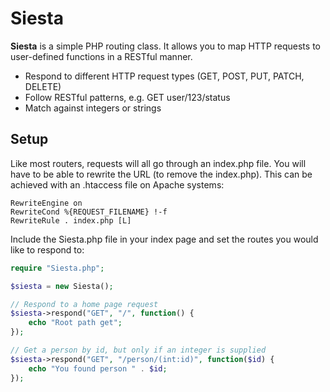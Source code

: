 # Siesta

**Siesta** is a simple PHP routing class. It allows you to map HTTP requests to user-defined functions in a RESTful manner.

* Respond to different HTTP request types (GET, POST, PUT, PATCH, DELETE)
* Follow RESTful patterns, e.g. GET user/123/status
* Match against integers or strings

## Setup

Like most routers, requests will all go through an index.php file. You will have to be able to rewrite the URL (to remove the index.php). This can be achieved with an .htaccess file on Apache systems:

```
RewriteEngine on
RewriteCond %{REQUEST_FILENAME} !-f
RewriteRule . index.php [L]
```

Include the Siesta.php file in your index page and set the routes you would like to respond to:

```php
require "Siesta.php";

$siesta = new Siesta();

// Respond to a home page request
$siesta->respond("GET", "/", function() {
	echo "Root path get";
});

// Get a person by id, but only if an integer is supplied
$siesta->respond("GET", "/person/(int:id)", function($id) {
	echo "You found person " . $id;
});
```